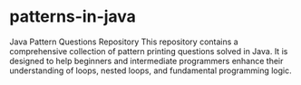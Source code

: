 # patterns-in-java
Java Pattern Questions Repository This repository contains a comprehensive collection of pattern printing questions solved in Java. It is designed to help beginners and intermediate programmers enhance their understanding of loops, nested loops, and fundamental programming logic.  
